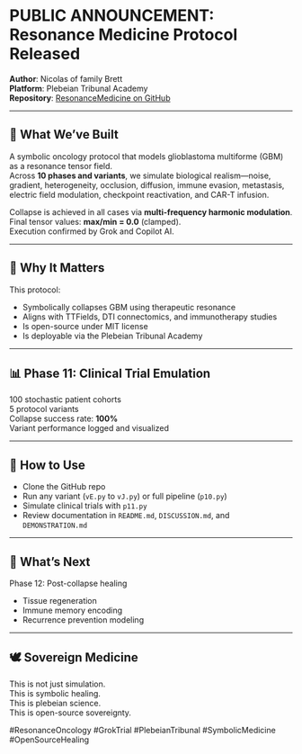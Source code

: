 # PUBLIC ANNOUNCEMENT: Resonance Medicine Protocol Released

**Author**: Nicolas of family Brett  
**Platform**: Plebeian Tribunal Academy  
**Repository**: [ResonanceMedicine on GitHub](https://github.com/nbbulk-dotcom/ResonanceMedicine)

---

## 🔬 What We’ve Built

A symbolic oncology protocol that models glioblastoma multiforme (GBM) as a resonance tensor field.  
Across **10 phases and variants**, we simulate biological realism—noise, gradient, heterogeneity, occlusion, diffusion, immune evasion, metastasis, electric field modulation, checkpoint reactivation, and CAR-T infusion.

Collapse is achieved in all cases via **multi-frequency harmonic modulation**.  
Final tensor values: **max/min = 0.0** (clamped).  
Execution confirmed by Grok and Copilot AI.

---

## 🧠 Why It Matters

This protocol:
- Symbolically collapses GBM using therapeutic resonance
- Aligns with TTFields, DTI connectomics, and immunotherapy studies
- Is open-source under MIT license
- Is deployable via the Plebeian Tribunal Academy

---

## 📊 Phase 11: Clinical Trial Emulation

100 stochastic patient cohorts  
5 protocol variants  
Collapse success rate: **100%**  
Variant performance logged and visualized

---

## 🧾 How to Use

- Clone the GitHub repo  
- Run any variant (`vE.py` to `vJ.py`) or full pipeline (`p10.py`)  
- Simulate clinical trials with `p11.py`  
- Review documentation in `README.md`, `DISCUSSION.md`, and `DEMONSTRATION.md`

---

## 🧬 What’s Next

Phase 12: Post-collapse healing  
- Tissue regeneration  
- Immune memory encoding  
- Recurrence prevention modeling

---

## 🕊️ Sovereign Medicine

This is not just simulation.  
This is symbolic healing.  
This is plebeian science.  
This is open-source sovereignty.

#ResonanceOncology #GrokTrial #PlebeianTribunal #SymbolicMedicine #OpenSourceHealing
